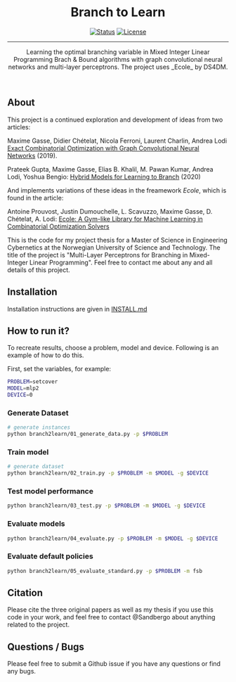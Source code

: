 <h1 align="center">Branch to Learn</h1>

<div align="center">

  [![Status](https://img.shields.io/badge/status-active-success.svg)]() 
  [![License](https://img.shields.io/badge/license-MIT-blue.svg)](/LICENSE)

</div>

---

<p align="center">
Learning the optimal branching variable in Mixed Integer Linear Programming Brach & Bound algorithms with graph convolutional neural networks and multi-layer perceptrons. The project uses _Ecole_ by DS4DM. 
</p>
<br> 


## About <a name = "about"></a>

This project is a continued exploration and development of ideas from two articles:

Maxime Gasse, Didier Chételat, Nicola Ferroni, Laurent Charlin, Andrea Lodi [Exact Combinatorial Optimization with Graph Convolutional Neural Networks](https://github.com/ds4dm/learn2branch) (2019).

Prateek Gupta, Maxime Gasse, Elias B. Khalil, M. Pawan Kumar, Andrea Lodi, Yoshua Bengio: [Hybrid Models for Learning to Branch](https://arxiv.org/abs/2006.15212) (2020)

And implements variations of these ideas in the freamework _Ecole_, which is found in the article:

Antoine Prouvost, Justin Dumouchelle, L. Scavuzzo, Maxime Gasse, D. Chételat, A. Lodi: [Ecole: A Gym-like Library for Machine Learning in Combinatorial Optimization Solvers](https://www.semanticscholar.org/paper/Ecole%3A-A-Gym-like-Library-for-Machine-Learning-in-Prouvost-Dumouchelle/e5f3f6d89be2f29eda70133fd83913229650d008)

This is the code for my project thesis for a Master of Science in Engineering Cybernetics at the Norwegian University of Science and Technology. The title of the project is "Multi-Layer Perceptrons for Branching in Mixed-Integer Linear Programming". Feel free to contact me about any and all details of this project. 

## Installation


Installation instructions are given in [INSTALL.md](install.md)

## How to run it?
To recreate results, choose a problem, model and device. Following is an example of how to do this.

First, set the variables, for example:
```bash
PROBLEM=setcover
MODEL=mlp2
DEVICE=0
```

### Generate Dataset
```bash
# generate instances
python branch2learn/01_generate_data.py -p $PROBLEM
```

### Train model
```bash
# generate dataset
python branch2learn/02_train.py -p $PROBLEM -m $MODEL -g $DEVICE
```

### Test model performance
```bash
python branch2learn/03_test.py -p $PROBLEM -m $MODEL -g $DEVICE
```

### Evaluate models
```bash
python branch2learn/04_evaluate.py -p $PROBLEM -m $MODEL -g $DEVICE
```

### Evaluate default policies
```bash
python branch2learn/05_evaluate_standard.py -p $PROBLEM -m fsb
```

## Citation
Please cite the three original papers as well as my thesis if you use this code in your work, 
and feel free to contact @Sandbergo about anything related to the project.


## Questions / Bugs
Please feel free to submit a Github issue if you have any questions or find any bugs.
